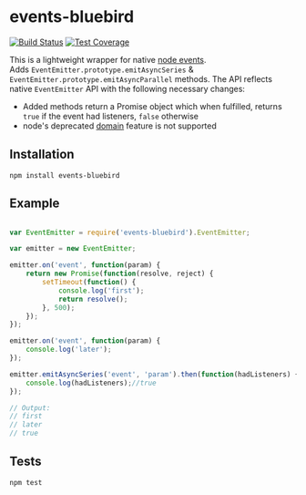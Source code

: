 # events-bluebird

[![Build Status](https://travis-ci.org/fogine/events-bluebird.svg?branch=master)](https://travis-ci.org/fogine/events-bluebird)  [![Test Coverage](https://codeclimate.com/github/fogine/events-bluebird/badges/coverage.svg)](https://codeclimate.com/github/fogine/events-bluebird/coverage)  

This is a lightweight wrapper for native [node events](https://github.com/nodejs/node/blob/master/lib/events.js).  
Adds `EventEmitter.prototype.emitAsyncSeries` & `EventEmitter.prototype.emitAsyncParallel` methods. The API reflects native `EventEmitter` API with the following necessary changes:  
* Added methods return a Promise object which when fulfilled, returns `true` if the event had listeners, `false` otherwise
* node's deprecated [domain](https://nodejs.org/api/domain.html) feature is not supported

Installation
----------------------
`npm install events-bluebird`  

Example
---------------------
```javascript

var EventEmitter = require('events-bluebird').EventEmitter;

var emitter = new EventEmitter;

emitter.on('event', function(param) {
    return new Promise(function(resolve, reject) {
        setTimeout(function() {
            console.log('first');
            return resolve();
        }, 500);
    });
});

emitter.on('event', function(param) {
    console.log('later');
});

emitter.emitAsyncSeries('event', 'param').then(function(hadListeners) {
    console.log(hadListeners);//true
});

// Output:
// first
// later
// true
```


Tests
-------------------

`npm test`
